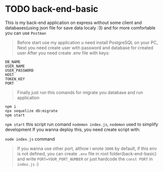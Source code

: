 # TODO back-end-basic

This is my back-end application on express
without some client and databases(using json file for save data localy :3)
and for more comfortable you can use `Postman`

> Before start use my application u need install PostgreSQL on your PC,
> Next you need create user with password and database for created user
> After you need create .env file with keys:
```
DB_NAME
USER_NAME
USER_PASSWORD
HOST
TOKEN_KEY
PORT
```
> Finally just run this comands for migrate you database and run application
```
npm i
npx sequelize db:migrate
npm start
```
`npm start` this script run comand `nodemon index.js`, `nodemon` used to simplify development
If you wanna deploy this, you need create script with:
>
`node index.js` command

> If you wanna use other port, althow i wrote `3000` by default, if this env is not defined, you can create `.env` file in root folder(back-end-basic)
> and write `PORT=YOUR_PORT_NUMBER` or just hardcode the `const PORT` in `index.js` :)
